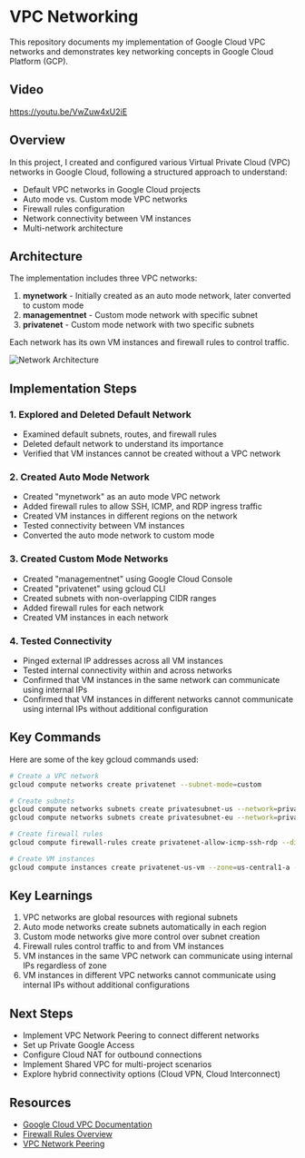 # VPC Networking

This repository documents my implementation of Google Cloud VPC networks and demonstrates key networking concepts in Google Cloud Platform (GCP).

## Video

https://youtu.be/VwZuw4xU2iE


## Overview

In this project, I created and configured various Virtual Private Cloud (VPC) networks in Google Cloud, following a structured approach to understand:

- Default VPC networks in Google Cloud projects
- Auto mode vs. Custom mode VPC networks
- Firewall rules configuration
- Network connectivity between VM instances
- Multi-network architecture

## Architecture

The implementation includes three VPC networks:

1. **mynetwork** - Initially created as an auto mode network, later converted to custom mode
2. **managementnet** - Custom mode network with specific subnet
3. **privatenet** - Custom mode network with two specific subnets

Each network has its own VM instances and firewall rules to control traffic.

![Network Architecture](images/vpc_architecture.png)

## Implementation Steps

### 1. Explored and Deleted Default Network

- Examined default subnets, routes, and firewall rules
- Deleted default network to understand its importance
- Verified that VM instances cannot be created without a VPC network

### 2. Created Auto Mode Network

- Created "mynetwork" as an auto mode VPC network
- Added firewall rules to allow SSH, ICMP, and RDP ingress traffic
- Created VM instances in different regions on the network
- Tested connectivity between VM instances
- Converted the auto mode network to custom mode

### 3. Created Custom Mode Networks

- Created "managementnet" using Google Cloud Console
- Created "privatenet" using gcloud CLI
- Created subnets with non-overlapping CIDR ranges
- Added firewall rules for each network
- Created VM instances in each network

### 4. Tested Connectivity

- Pinged external IP addresses across all VM instances
- Tested internal connectivity within and across networks
- Confirmed that VM instances in the same network can communicate using internal IPs
- Confirmed that VM instances in different networks cannot communicate using internal IPs without additional configuration

## Key Commands

Here are some of the key gcloud commands used:

```bash
# Create a VPC network
gcloud compute networks create privatenet --subnet-mode=custom

# Create subnets
gcloud compute networks subnets create privatesubnet-us --network=privatenet --region=us-central1 --range=172.16.0.0/24
gcloud compute networks subnets create privatesubnet-eu --network=privatenet --region=europe-west1 --range=172.20.0.0/20

# Create firewall rules
gcloud compute firewall-rules create privatenet-allow-icmp-ssh-rdp --direction=INGRESS --priority=1000 --network=privatenet --action=ALLOW --rules=icmp,tcp:22,tcp:3389 --source-ranges=0.0.0.0/0

# Create VM instances
gcloud compute instances create privatenet-us-vm --zone=us-central1-a --machine-type=e2-micro --subnet=privatesubnet-us --image-family=debian-12 --image-project=debian-cloud --boot-disk-size=10GB --boot-disk-type=pd-standard --boot-disk-device-name=privatenet-us-vm
```

## Key Learnings

1. VPC networks are global resources with regional subnets
2. Auto mode networks create subnets automatically in each region
3. Custom mode networks give more control over subnet creation
4. Firewall rules control traffic to and from VM instances
5. VM instances in the same VPC network can communicate using internal IPs regardless of zone
6. VM instances in different VPC networks cannot communicate using internal IPs without additional configurations

## Next Steps

- Implement VPC Network Peering to connect different networks
- Set up Private Google Access
- Configure Cloud NAT for outbound connections
- Implement Shared VPC for multi-project scenarios
- Explore hybrid connectivity options (Cloud VPN, Cloud Interconnect)

## Resources

- [Google Cloud VPC Documentation](https://cloud.google.com/vpc/docs)
- [Firewall Rules Overview](https://cloud.google.com/vpc/docs/firewalls)
- [VPC Network Peering](https://cloud.google.com/vpc/docs/vpc-peering)
